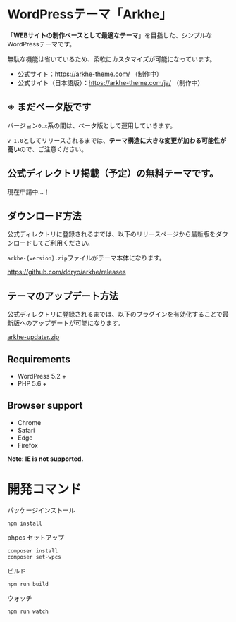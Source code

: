 # WordPressテーマ「Arkhe」

「**WEBサイトの制作ベースとして最適なテーマ**」を目指した、シンプルなWordPressテーマです。

無駄な機能は省いているため、柔軟にカスタマイズが可能になっています。

- 公式サイト：https://arkhe-theme.com/ （制作中）
- 公式サイト（日本語版）：https://arkhe-theme.com/ja/ （制作中）


## ※ まだベータ版です

バージョン`0.x`系の間は、ベータ版として運用していきます。

`v 1.0`としてリリースされるまでは、**テーマ構造に大きな変更が加わる可能性が高い**ので、ご注意ください。


## 公式ディレクトリ掲載（予定）の無料テーマです。

現在申請中...！


## ダウンロード方法
公式ディレクトリに登録されるまでは、以下のリリースページから最新版をダウンロードしてご利用ください。

`arkhe-{version}.zip`ファイルがテーマ本体になります。

https://github.com/ddryo/arkhe/releases


## テーマのアップデート方法
公式ディレクトリに登録されるまでは、以下のプラグインを有効化することで最新版へのアップデートが可能になります。

[arkhe-updater.zip](https://github.com/ddryo/arkhe/files/4940916/arkhe-updater.zip)


## Requirements
- WordPress 5.2 +
- PHP 5.6 +


## Browser support
- Chrome
- Safari
- Edge
- Firefox

**Note: IE is not supported.**


# 開発コマンド

パッケージインストール

```
npm install
```


phpcs セットアップ

```
composer install
composer set-wpcs
```


ビルド

```
npm run build
```


ウォッチ

```
npm run watch
```
